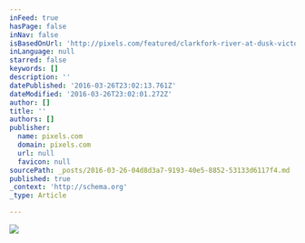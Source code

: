 ```yaml
---
inFeed: true
hasPage: false
inNav: false
isBasedOnUrl: 'http://pixels.com/featured/clarkfork-river-at-dusk-victor-vosen.html'
inLanguage: null
starred: false
keywords: []
description: ''
datePublished: '2016-03-26T23:02:13.761Z'
dateModified: '2016-03-26T23:02:01.272Z'
author: []
title: ''
authors: []
publisher:
  name: pixels.com
  domain: pixels.com
  url: null
  favicon: null
sourcePath: _posts/2016-03-26-04d8d3a7-9193-40e5-8852-53133d6117f4.md
published: true
_context: 'http://schema.org'
_type: Article

---
```

![](http://images.fineartamerica.com/images/artworkimages/mediumlarge/1/clarkfork-river-at-dusk-victor-vosen.jpg)